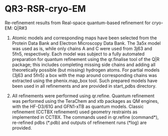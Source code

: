 # QR3-RSR-cryo-EM
Re-refinement results from Real-space quantum-based refinement for cryo-EM: Q|R#3

1. Atomic models and corresponding maps have been selected from the Protein Data Bank and Electron Microscopy Data Bank. 
The 3a5x model was used as is, while only chains A and C were used from 3j63 and 5fn5, respectively. Each model was subject to a fully automated preparation for quantum refinement using the qr.finalise tool of the Q|R package; this includes completing missing side chains and adding all theoretically possible (but missing) hydrogen atoms. For partial models (3j63 and 5fn5) a box with the map around corresponding chains was extracted using the phenix.map_box tool. Such prepared models have been used in all refinements and are provided in start_pdbs directory.

2. All refinements were performed using qr.refine. Quantum refinement was performed using the TeraChem and xtb packages as QM engines, with the HF-D3/61G and GFN1-xTB as quantum models. Classic refinement (CCTBX refinement) used geometry restraints as implemented in CCTBX.
The commands used in qr.refine (command*), re-refined pdbs (*.pdb) and outputs of refinement runs (*log) are provided.

